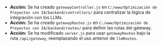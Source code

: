 
- **Acción:** Se ha creado `gatewayController.js` en `C:/www/Optimización de Proyectos con IA/backend/controllers/` para centralizar la lógica de integración con los LLMs.
- **Acción:** Se ha creado `gatewayRoutes.js` en `C:/www/Optimización de Proyectos con IA/backend/routes/` para definir las rutas del gateway.
- **Acción:** Se ha modificado `server.js` para usar `gatewayRoutes` bajo la ruta `/api/gateway`, reemplazando el uso anterior de `llmRoutes`.
